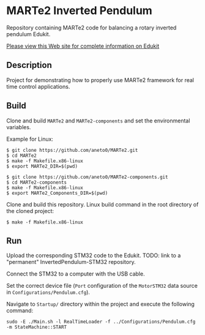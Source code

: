 # MARTe2 Inverted Pendulum

Repository containing MARTe2 code for balancing a rotary inverted pendulum Edukit.

[Please view this Web site for complete information on Edukit](https://sites.google.com/view/ucla-st-motor-control/home)

## Description

Project for demonstrating how to properly use MARTe2 framework for real time control applications.

## Build

Clone and build `MARTe2` and `MARTe2-components` and set the environmental variables.

Example for Linux:

```
$ git clone https://github.com/aneto0/MARTe2.git
$ cd MARTe2
$ make -f Makefile.x86-linux
$ export MARTe2_DIR=$(pwd)
```

```
$ git clone https://github.com/aneto0/MARTe2-components.git
$ cd MARTe2-components
$ make -f Makefile.x86-linux
$ export MARTe2_Components_DIR=$(pwd)
```

Clone and build this repository. Linux build command in the root directory of the cloned project:

```
$ make -f Makefile.x86-linux
```

## Run

Upload the corresponding STM32 code to the Edukit. TODO: link to a "permanent" InvertedPendulum-STM32 repository.

Connect the STM32 to a computer with the USB cable.

Set the correct device file (`Port` configuration of the `MotorSTM32` data source in `Configurations/Pendulum.cfg`).

Navigate to `Startup/` directory within the project and execute the following command:

`sudo -E ./Main.sh -l RealTimeLoader -f ../Configurations/Pendulum.cfg -m StateMachine::START`

